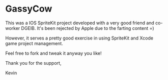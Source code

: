 # GassyCow

This was a IOS SpriteKit project developed with a very good friend and co-worker DGEIB. 
It's been rejected by Apple due to the farting content =)

However, it serves a pretty good exercise in using SpriteKit and Xcode game project management. 

Feel free to fork and tweak it anyway you like!

Thank you for the support,

Kevin
